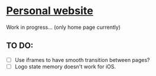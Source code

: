# [Personal website](https://garamburor.github.io/)
Work in progress... (only home page currently)

## TO DO:
- [ ] Use iframes to have smooth transition between pages?
- [ ] Logo state memory doesn't work for iOS.
